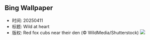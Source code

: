 ## Bing Wallpaper
- 时间: 20250411
- 标题: Wild at heart
- 版权: Red fox cubs near their den (© WildMedia/Shutterstock)
![](https://cn.bing.com/th?id=OHR.LittleFoxes_EN-US8078019606_UHD.jpg&rf=LaDigue_UHD.jpg&pid=hp&w=3840&h=2160&rs=1&c=4)
